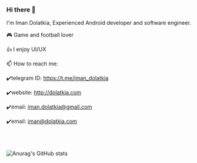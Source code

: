 ### Hi there 👋
I'm Iman Dolatkia,
Experienced Android developer and software engineer.

🎮 Game and football lover

👍 I enjoy UI/UX

📫 How to reach me:

   ✔️telegram ID: https://t.me/iman_dolatkia
   
   ✔️website: http://dolatkia.com

   ✔️email: iman.dolatkia@gmail.com
   
   ✔️email: iman@dolatkia.com
  
  <br>
  <br>

![Anurag's GitHub stats](https://github-readme-stats.vercel.app/api?username=imandolatkia&show_icons=true&theme=transparent)

<!--
**imandolatkia/imandolatkia** is a ✨ _special_ ✨ repository because its `README.md` (this file) appears on your GitHub profile.

Here are some ideas to get you started:

- 🔭 I’m currently working on ...
- 🌱 I’m currently learning ...
- 👯 I’m looking to collaborate on ...
- 🤔 I’m looking for help with ...
- 💬 Ask me about ...
- 📫 How to reach me: ...
- 😄 Pronouns: ...
- ⚡ Fun fact: ...
-->

